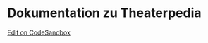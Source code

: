 # Dokumentation zu Theaterpedia

[Edit on CodeSandbox](https://codesandbox.io/p/github/crearis/docus-theaterpedia/dokumentation?file=%252Fcontent%252F0.index.md)
